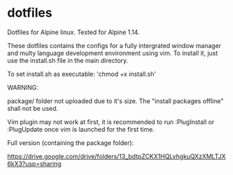 # dotfiles

Dotfiles for Alpine linux.
Tested for Alpine 1.14.

These dotfiles contains the configs for a fully intergrated window manager and multy language development environment using vim.
To install it, just use the install.sh file in the main directory.

To set install.sh as executable:
'chmod +x install.sh'


WARNING:

package/ folder not uploaded due to it's size. The "install packages offline" shall not be used.

Vim plugin may not work at first, it is recommended to run :PlugInstall or :PlugUpdate once vim is launched for the first time.

Full version (containing the package folder):

https://drive.google.com/drive/folders/13_bdtpZCKX1HQLvhgkuQXzXMLTJX6kX3?usp=sharing
